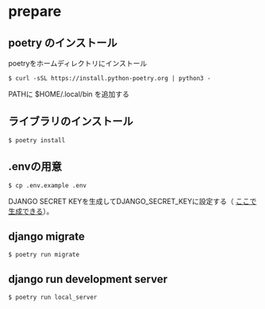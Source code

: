 # prepare

## poetry のインストール

poetryをホームディレクトリにインストール

`$ curl -sSL https://install.python-poetry.org | python3 -`

PATHに $HOME/.local/bin を追加する

## ライブラリのインストール

`$ poetry install`

## .envの用意

`$ cp .env.example .env`

DJANGO SECRET KEYを生成してDJANGO_SECRET_KEYに設定する（ [ここで生成できる](https://djecrety.ir)）。

## django migrate

`$ poetry run migrate`

## django run development server

`$ poetry run local_server`


